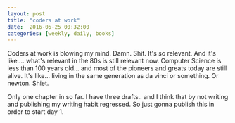 ```yaml
---
layout: post
title: "coders at work"
date:  2016-05-25 00:32:00
categories: [weekly, daily, books]
---
```

Coders at work is blowing my mind. Damn. Shit. It's so relevant. And it's like.... what's relevant in the 80s is still relevant now. Computer Science is less than 100 years old... and most of the pioneers and greats today are still alive. It's like... living in the same generation as da vinci or something. Or newton. Shiet.

Only one chapter in so far. I have three drafts.. and I think that by not writing and publishing my writing habit regressed. So just gonna publish this in order to start day 1.
